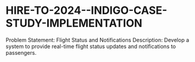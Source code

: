 # HIRE-TO-2024--INDIGO-CASE-STUDY-IMPLEMENTATION
Problem Statement: Flight Status and Notifications Description: Develop a system to provide real-time flight status updates and notifications to passengers.
